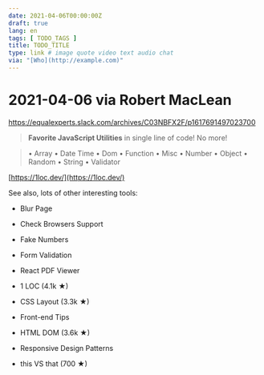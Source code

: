 ```yaml
---
date: 2021-04-06T00:00:00Z
draft: true
lang: en
tags: [ TODO_TAGS ]
title: TODO_TITLE
type: link # image quote video text audio chat
via: "[Who](http://example.com)"
---
```



# 2021-04-06 via Robert MacLean
https://equalexperts.slack.com/archives/C03NBFX2F/p1617691497023700

> **Favorite JavaScript Utilities** in single line of code! No more!

> • Array
> • Date Time
> • Dom
> • Function
> • Misc
> • Number
> • Object
> • Random
> • String
> • Validator

[https://1loc.dev/](https://1loc.dev/)

See also, lots of other interesting tools:

* Blur Page

* Check Browsers Support

* Fake Numbers

* Form Validation

* React PDF Viewer

* 1 LOC (4.1k ★)

* CSS Layout (3.3k ★)

* Front-end Tips

* HTML DOM (3.6k ★)

* Responsive Design Patterns

* this VS that (700 ★)

